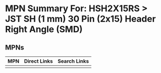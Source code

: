 



# MPN Summary For: HSH2X15RS > JST SH (1 mm) 30 Pin (2x15) Header Right Angle (SMD)

## MPNs
  

|MPN|Direct Links|Search Links|
| :--- | :--- | :--- |
||||
